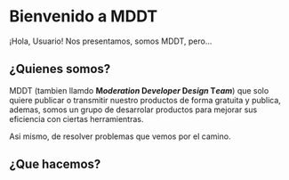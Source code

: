 # Bienvenido a MDDT

¡Hola, Usuario! Nos presentamos, somos MDDT, pero...

## ¿Quienes somos?

MDDT (tambien llamdo **M*oderation* D*eveloper* D*esign* T*eam***) que solo quiere publicar o transmitir nuestro productos de forma gratuita y publica, ademas, somos un grupo de desarrolar productos para mejorar sus eficiencia con ciertas herramientras.

Asi mismo, de resolver problemas que vemos por el camino.

## ¿Que hacemos?
